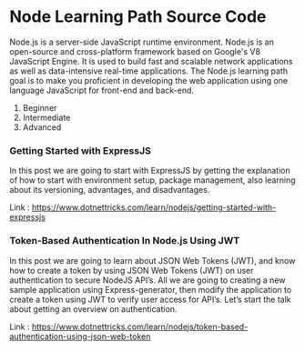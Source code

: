 # Node Learning Path Source Code
Node.js is a server-side JavaScript runtime environment. Node.js is an open-source and cross-platform framework based on Google's V8 JavaScript Engine. It is used to build fast and scalable network applications as well as data-intensive real-time applications. The Node.js learning path goal is to make you proficient in developing the web application using one language JavaScript for front-end and back-end.

1. Beginner
2. Intermediate
3. Advanced

### Getting Started with ExpressJS
In this post we are going to start with ExpressJS by getting the explanation of how to start with environment setup, package management, also learning about its versioning, advantages, and disadvantages.

Link : https://www.dotnettricks.com/learn/nodejs/getting-started-with-expressjs

### Token-Based Authentication In Node.js Using JWT
In this post we are going to learn about JSON Web Tokens (JWT), and know how to create a token by using JSON Web Tokens (JWT) on user authentication to secure NodeJS API’s. All we are going to creating a new sample application using Express-generator, then modify the application to create a token using JWT to verify user access for API’s. Let’s start the talk about getting an overview on authentication.

Link : https://www.dotnettricks.com/learn/nodejs/token-based-authentication-using-json-web-token
